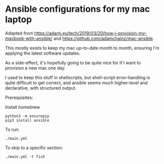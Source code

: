 # Ansible configurations for my mac laptop

Adapted from https://adamj.eu/tech/2019/03/20/how-i-provision-my-macbook-with-ansible/ and https://github.com/adamchainz/mac-ansible.

This mostly exists to keep my mac up-to-date month to month, ensuring I'm applying the latest software updates.

As a side-effect, it's hopefully going to be quite nice for if I want to provision a new mac one day.

I used to keep this stuff in shellscripts, but shell-script error-handling is quite difficult to get correct, and ansible seems much higher-level and declarative, with structured output.

Prerequisites:

Install homebrew

```
python3 -m ensurepip
pip3 install ansible
```

To run:

```
./main.yml
```

To skip to a specific section:

```
./main.yml -t fish
```
